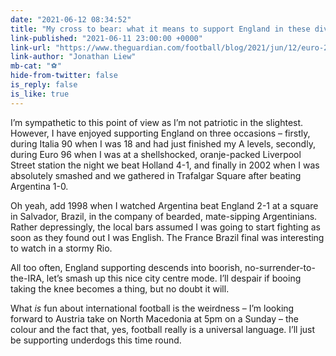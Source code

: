 ```yaml
---
date: "2021-06-12 08:34:52"
title: "My cross to bear: what it means to support England in these divided times"
link-published: "2021-06-11 23:00:00 +0000"
link-url: "https://www.theguardian.com/football/blog/2021/jun/12/euro-2020-gareth-southgate-england-brexit-racism"
link-author: "Jonathan Liew"
mb-cat: "⚽️"
hide-from-twitter: false
is_reply: false
is_like: true
---
```


I’m sympathetic to this point of view as I’m not patriotic in the slightest. However, I have enjoyed supporting England on three occasions – firstly, during Italia 90 when I was 18 and had just finished my A levels, secondly, during Euro 96 when I was at a shellshocked, oranje-packed Liverpool Street station the night we beat Holland 4-1, and finally in 2002 when I was absolutely smashed and we gathered in Trafalgar Square after beating Argentina 1-0.

Oh yeah, add 1998 when I watched Argentina beat England 2-1 at a square in Salvador, Brazil, in the company of bearded, mate-sipping Argentinians. Rather depressingly, the local bars assumed I was going to start fighting as soon as they found out I was English. The France Brazil final was interesting to watch in a stormy Rio.

All too often, England supporting descends into boorish, no-surrender-to-the-IRA, let’s smash up this nice city centre mode. I’ll despair if booing taking the knee becomes a thing, but no doubt it will.

What _is_ fun about international football is the weirdness – I’m looking forward to Austria take on North Macedonia at 5pm on a Sunday – the colour and the fact that, yes, football really is a universal language. I’ll just be supporting underdogs this time round.
